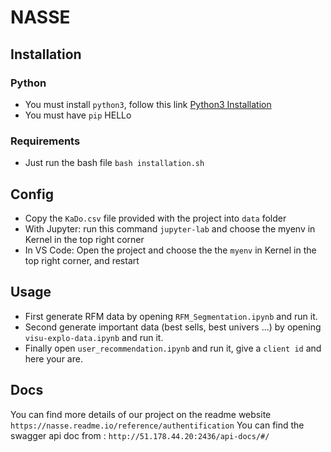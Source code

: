 # NASSE

## Installation
### Python
* You must install `python3`, follow this link [Python3 Installation](https://www.python.org/downloads/)
* You must have `pip`
HELLo


### Requirements
* Just run the bash file ```bash installation.sh```


## Config
* Copy the `KaDo.csv` file provided with the project into `data` folder
* With Jupyter: run this command ```jupyter-lab``` and choose the myenv in Kernel in the top right corner
* In VS Code: Open the project and choose the the `myenv` in Kernel in the top right corner, and restart


## Usage
* First generate RFM data by opening `RFM_Segmentation.ipynb` and run it.
* Second generate important data (best sells, best univers ...) by opening `visu-explo-data.ipynb`
and run it.
* Finally open `user_recommendation.ipynb` and run it, give a `client id` and here your are.

## Docs
You can find more details of our project on the readme website `https://nasse.readme.io/reference/authentification`
You can find the swagger api doc from : `http://51.178.44.20:2436/api-docs/#/`